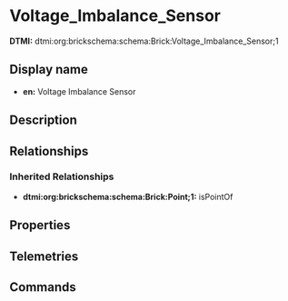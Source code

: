 # Voltage_Imbalance_Sensor
**DTMI:** dtmi:org:brickschema:schema:Brick:Voltage_Imbalance_Sensor;1
## Display name
- **en:** Voltage Imbalance Sensor
## Description
## Relationships
### Inherited Relationships
* **dtmi:org:brickschema:schema:Brick:Point;1:** isPointOf
## Properties
## Telemetries
## Commands
